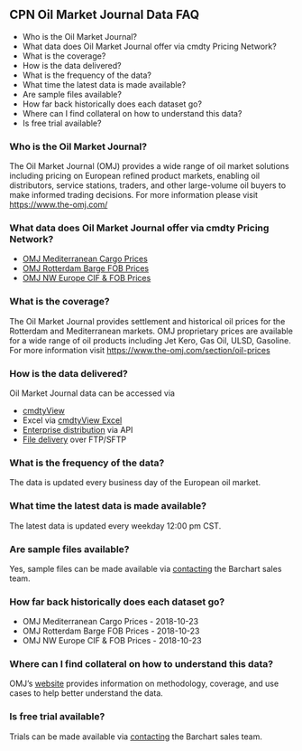## CPN Oil Market Journal Data FAQ
* Who is the Oil Market Journal?
* What data does Oil Market Journal offer via cmdty Pricing Network?
* What is the coverage?
* How is the data delivered?
* What is the frequency of the data?
* What time the latest data is made available?
* Are sample files available?
* How far back historically does each dataset go?
* Where can I find collateral on how to understand this data?
* Is free trial available?

### Who is the Oil Market Journal?
The Oil Market Journal (OMJ) provides a wide range of oil market solutions including pricing on European refined product markets, enabling oil distributors, service stations, traders, and other large-volume oil buyers to make informed trading decisions. For more information please visit https://www.the-omj.com/


### What data does Oil Market Journal offer via cmdty Pricing Network?
* [OMJ Mediterranean Cargo Prices](https://www.barchart.com/solutions/data/market/OMJ_MED_CAR)
* [OMJ Rotterdam Barge FOB Prices](https://www.barchart.com/solutions/data/market/OMJ_RTD_BRG)
* [OMJ NW Europe CIF & FOB Prices](https://www.barchart.com/solutions/data/market/OMJ_RTD_CAR)

### What is the coverage?
The Oil Market Journal provides settlement and historical oil prices for the Rotterdam and Mediterranean markets. OMJ proprietary prices are available for a wide range of oil products including Jet Kero, Gas Oil, ULSD, Gasoline. For more information visit https://www.the-omj.com/section/oil-prices

### How is the data delivered?
Oil Market Journal data can be accessed via
* [cmdtyView](https://www.barchart.com/cmdty/trading/cmdtyview)
* Excel via [cmdtyView Excel](https://www.barchart.com/cmdty/trading/cmdtyview-excel)
* [Enterprise distribution](https://www.barchart.com/cmdty/contact) via API
* [File delivery](https://www.barchart.com/cmdty/contact) over FTP/SFTP

### What is the frequency of the data?
The data is updated every business day of the European oil market.

### What time the latest data is made available?
The latest data is updated every weekday 12:00 pm CST.

### Are sample files available?
Yes, sample files can be made available via [contacting](https://www.barchart.com/cmdty/contact) the Barchart sales team.

### How far back historically does each dataset go?
* OMJ Mediterranean Cargo Prices - 2018-10-23
* OMJ Rotterdam Barge FOB Prices - 2018-10-23
* OMJ NW Europe CIF & FOB Prices - 2018-10-23

### Where can I find collateral on how to understand this data?
OMJ’s [website](https://www.the-omj.com/section/research-and-analysis) provides information on methodology, coverage, and use cases to help better understand the data.

### Is free trial available?
Trials can be made available via [contacting](https://www.barchart.com/cmdty/contact) the Barchart sales team.

